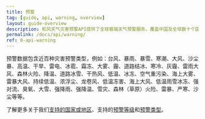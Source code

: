 ```yaml
---
title: 预警
tag: [guide, api, warning, overview]
layout: guide-overview
description: 和风天气灾害预警API提供了全球极端天气预警服务，覆盖中国及全球数十个国家或地区。
permalink: /docs/api/warning/
ref: 0-api-warning
---
```


预警数据包含近百种灾害预警类型，例如：台风、暴雨、暴雪、寒潮、大风、沙尘暴、高温、干旱、雷电、冰雹、霜冻、大雾、霾、道路结冰、寒冷、灰霾、雷雨大风、森林火险、降温、道路冰雪、干热风、低温、冰冻、空气重污染、海上大雾、雷暴大风、持续低温、浓浮尘、龙卷风、低温冻害、海上大风、低温雨雪冰冻、强对流、臭氧、大雪、强降雨、强降温、雪灾、森林（草原）火险、雷暴、严寒、沙尘等等。

了解更多关于我们[支持的国家或地区](/docs/resource/warning-info/#supported-regions)、支持的[预警等级](/docs/resource/warning-info/#warning-level)和[预警类型](/docs/resource/warning-info/#warning-type)。